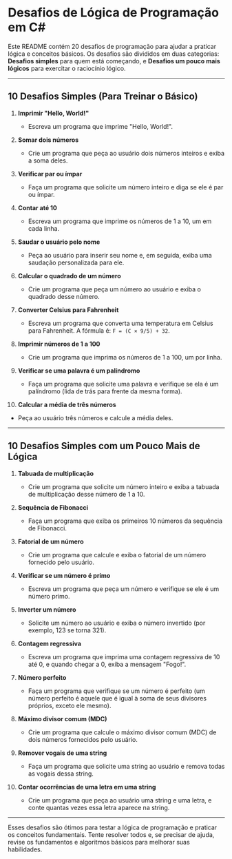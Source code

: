 # Desafios de Lógica de Programação em C#

Este README contém 20 desafios de programação para ajudar a praticar lógica e conceitos básicos. Os desafios são divididos em duas categorias: **Desafios simples** para quem está começando, e **Desafios um pouco mais lógicos** para exercitar o raciocínio lógico.

---

## 10 Desafios Simples (Para Treinar o Básico)

1. **Imprimir "Hello, World!"**
   - Escreva um programa que imprime "Hello, World!".

2. **Somar dois números**
   - Crie um programa que peça ao usuário dois números inteiros e exiba a soma deles.

3. **Verificar par ou ímpar**
   - Faça um programa que solicite um número inteiro e diga se ele é par ou ímpar.

4. **Contar até 10**
   - Escreva um programa que imprime os números de 1 a 10, um em cada linha.

5. **Saudar o usuário pelo nome**
   - Peça ao usuário para inserir seu nome e, em seguida, exiba uma saudação personalizada para ele.

6. **Calcular o quadrado de um número**
   - Crie um programa que peça um número ao usuário e exiba o quadrado desse número.

7. **Converter Celsius para Fahrenheit**
   - Escreva um programa que converta uma temperatura em Celsius para Fahrenheit. A fórmula é: `F = (C × 9/5) + 32`.

8. **Imprimir números de 1 a 100**
   - Crie um programa que imprima os números de 1 a 100, um por linha.

9. **Verificar se uma palavra é um palíndromo**
   - Faça um programa que solicite uma palavra e verifique se ela é um palíndromo (lida de trás para frente da mesma forma).

10. **Calcular a média de três números**
   - Peça ao usuário três números e calcule a média deles.

---

## 10 Desafios Simples com um Pouco Mais de Lógica

1. **Tabuada de multiplicação**
   - Crie um programa que solicite um número inteiro e exiba a tabuada de multiplicação desse número de 1 a 10.

2. **Sequência de Fibonacci**
   - Faça um programa que exiba os primeiros 10 números da sequência de Fibonacci.

3. **Fatorial de um número**
   - Crie um programa que calcule e exiba o fatorial de um número fornecido pelo usuário.

4. **Verificar se um número é primo**
   - Escreva um programa que peça um número e verifique se ele é um número primo.

5. **Inverter um número**
   - Solicite um número ao usuário e exiba o número invertido (por exemplo, 123 se torna 321).

6. **Contagem regressiva**
   - Escreva um programa que imprima uma contagem regressiva de 10 até 0, e quando chegar a 0, exiba a mensagem "Fogo!".

7. **Número perfeito**
   - Faça um programa que verifique se um número é perfeito (um número perfeito é aquele que é igual à soma de seus divisores próprios, exceto ele mesmo).

8. **Máximo divisor comum (MDC)**
   - Crie um programa que calcule o máximo divisor comum (MDC) de dois números fornecidos pelo usuário.

9. **Remover vogais de uma string**
   - Faça um programa que solicite uma string ao usuário e remova todas as vogais dessa string.

10. **Contar ocorrências de uma letra em uma string**
    - Crie um programa que peça ao usuário uma string e uma letra, e conte quantas vezes essa letra aparece na string.

---

Esses desafios são ótimos para testar a lógica de programação e praticar os conceitos fundamentais. Tente resolver todos e, se precisar de ajuda, revise os fundamentos e algoritmos básicos para melhorar suas habilidades.
